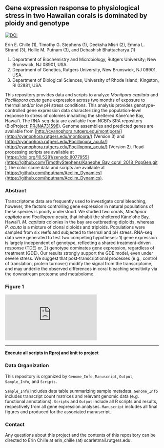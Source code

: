 ## Gene expression response to physiological stress in two Hawaiian corals is dominated by ploidy and genotype

[![DOI](https://zenodo.org/badge/)](https://zenodo.org/badge/)

Erin E. Chille (1), Timothy G. Stephens (1), Deeksha Misri (2), Emma L. Strand (3), Hollie M. Putnam (3), and Debashish Bhattacharya (1) 
1. Department of Biochemistry and Microbiology, Rutgers University; New Brunswick, NJ 08901, USA.  
2. Department of Genetics, Rutgers University, New Brunswick, NJ 08901, USA.  
3. Department of Biological Sciences, University of Rhode Island; Kingston, RI 02881, USA.  

This repository provides data and scripts to analyze *Monitpora capitata* and *Pocillopora acuta* gene expression across two months of exposure to thermal and/or low pH stress conditions. This analysis provides genotype-controlled gene expression data characterizing the population-level response to stress of colonies inhabiting the sheltered Kāneʻohe Bay, Hawaiʻi. The RNA-seq data are available from NCBI’s SRA repository (BioProject: [PRJNA731596](https://www.ncbi.nlm.nih.gov/bioproject/?term=(PRJNA731596)%20AND%20bioproject_sra[filter]%20NOT%20bioproject_gap[filter])). Genome assemblies and predicted genes are available from [http://cyanophora.rutgers.edu/montipora/](http://cyanophora.rutgers.edu/montipora/) (Version 3) and [http://cyanophora.rutgers.edu/Pocillopora_acuta/](http://cyanophora.rutgers.edu/Pocillopora_acuta/) (Version 2). Read processing scripts are available at [https://doi.org/10.5281/zenodo.8077955](https://github.com/TimothyStephens/Kaneohe_Bay_coral_2018_PopGen.git) The color score data and scripts are available at [https://github.com/hputnam/Acclim_Dynamics](https://github.com/hputnam/Acclim_Dynamics). 


### Abstract

Transcriptome data are frequently used to investigate coral bleaching, however, the factors controlling gene expression in natural populations of these species is poorly understood. We studied two corals, *Montipora capitata* and *Pocillopora acuta*, that inhabit the sheltered Kāneʻohe Bay, Hawaiʻi. *M. capitata* colonies in the bay are outbreeding diploids, whereas *P. acuta* is a mixture of clonal diploids and triploids. Populations were sampled from six reefs and subjected to thermal and pH stress. RNA-seq data were generated to test two competing hypotheses: 1) gene expression is largely independent of genotype, reflecting a shared treatment-driven response (TDE) or, 2) genotype dominates gene expression, regardless of treatment (GDE). Our results strongly support the GDE model, even under severe stress. We suggest that post-transcriptional processes (e.g., control of translation, protein turnover) modify the signal from the transcriptome, and may underlie the observed differences in coral bleaching sensitivity via the downstream proteome and metabolome. 

### Figure 1

![Figure1](https://github.com/echille/Genotype_dominates_transcriptomic_response_Pacu/blob/main/Manuscript/230126_Chille_Erin_Genotype_Expression_Manuscript_Fig1.pdf)


---

**Execute all scripts in Rproj and knit to project**

### Data Organization 

This repository is organized by `Genome_Info`, `Manuscript`, `Output`, `Sample_Info`, and `Scripts`. 

`Sample_Info` includes data table summarizing sample metadata. `Genome_Info` includes transcript count matrices and relevant genomic data (e.g. functional annotations). `Scripts` and `Output` include all R scripts and results, respectively from all gene expression analyses. `Manuscript` includes all final figures and produced for the associated manuscript. 


### Contact

Any questions about this project and the contents of this repository can be directed to Erin Chille at erin_chille (at) scarletmail.rutgers.edu.
